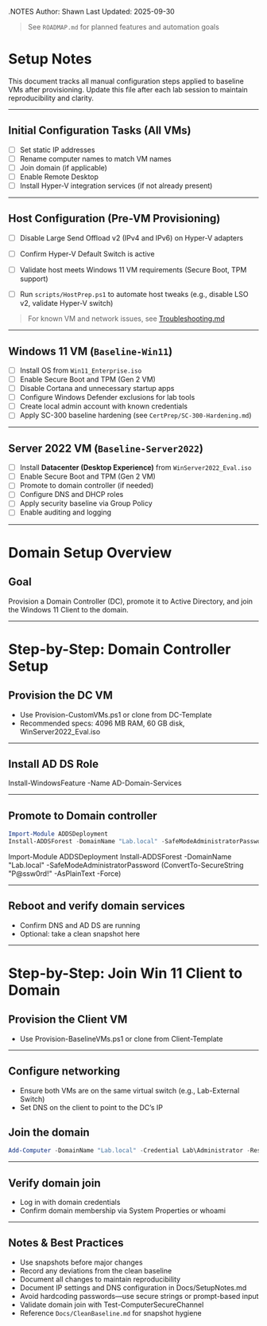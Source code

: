 .NOTES
Author: Shawn
Last Updated: 2025-09-30

> See `ROADMAP.md` for planned features and automation goals

# Setup Notes

This document tracks all manual configuration steps applied to baseline VMs after provisioning. Update this file after each lab session to maintain reproducibility and clarity.

---

## Initial Configuration Tasks (All VMs)

- [ ] Set static IP addresses
- [ ] Rename computer names to match VM names
- [ ] Join domain (if applicable)
- [ ] Enable Remote Desktop
- [ ] Install Hyper-V integration services (if not already present)

---

## Host Configuration (Pre-VM Provisioning)

- [ ] Disable Large Send Offload v2 (IPv4 and IPv6) on Hyper-V adapters
- [ ] Confirm Hyper-V Default Switch is active
- [ ] Validate host meets Windows 11 VM requirements (Secure Boot, TPM support)
- [ ] Run `scripts/HostPrep.ps1` to automate host tweaks (e.g., disable LSO v2, validate Hyper-V switch)


> For known VM and network issues, see [Troubleshooting.md](../Troubleshooting.md)

---

## Windows 11 VM (`Baseline-Win11`)

- [ ] Install OS from `Win11_Enterprise.iso`
- [ ] Enable Secure Boot and TPM (Gen 2 VM)
- [ ] Disable Cortana and unnecessary startup apps
- [ ] Configure Windows Defender exclusions for lab tools
- [ ] Create local admin account with known credentials
- [ ] Apply SC-300 baseline hardening (see `CertPrep/SC-300-Hardening.md`)

---

## Server 2022 VM (`Baseline-Server2022`)

- [ ] Install **Datacenter (Desktop Experience)** from `WinServer2022_Eval.iso`
- [ ] Enable Secure Boot and TPM (Gen 2 VM)
- [ ] Promote to domain controller (if needed)
- [ ] Configure DNS and DHCP roles
- [ ] Apply security baseline via Group Policy
- [ ] Enable auditing and logging

---

# Domain Setup Overview

## Goal

Provision a Domain Controller (DC), promote it to Active Directory, and join the Windows 11 Client to the domain.

---

# Step-by-Step: Domain Controller Setup

## Provision the DC VM

- Use Provision-CustomVMs.ps1 or clone from DC-Template
- Recommended specs: 4096 MB RAM, 60 GB disk, WinServer2022_Eval.iso

---

## Install AD DS Role

Install-WindowsFeature -Name AD-Domain-Services


---

## Promote to Domain controller

```powershell
Import-Module ADDSDeployment
Install-ADDSForest -DomainName "Lab.local" -SafeModeAdministratorPassword (ConvertTo-SecureString "P@ssw0rd!" -AsPlainText -Force)
```

Import-Module ADDSDeployment
Install-ADDSForest -DomainName "Lab.local" -SafeModeAdministratorPassword (ConvertTo-SecureString "P@ssw0rd!" -AsPlainText -Force)


---

## Reboot and verify domain services

- Confirm DNS and AD DS are running
- Optional: take a clean snapshot here

---

# Step-by-Step: Join Win 11 Client to Domain

## Provision the Client VM

- Use Provision-BaselineVMs.ps1 or clone from Client-Template

---

## Configure networking

- Ensure both VMs are on the same virtual switch (e.g., Lab-External Switch)
- Set DNS on the client to point to the DC’s IP

## Join the domain

```powershell
Add-Computer -DomainName "Lab.local" -Credential Lab\Administrator -Restart
```

---

## Verify domain join
- Log in with domain credentials
- Confirm domain membership via System Properties or whoami

---

## Notes & Best Practices

- Use snapshots before major changes
- Record any deviations from the clean baseline
- Document all changes to maintain reproducibility
- Document IP settings and DNS configuration in Docs/SetupNotes.md
- Avoid hardcoding passwords—use secure strings or prompt-based input
- Validate domain join with Test-ComputerSecureChannel
- Reference `Docs/CleanBaseline.md` for snapshot hygiene
